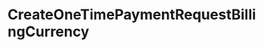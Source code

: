 # CreateOneTimePaymentRequestBillingCurrency







<!-- This file was generated by liblab | https://liblab.com/ -->